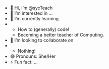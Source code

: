 - 👋 Hi, I’m @sycTeach
- 👀 I’m interested in ...
- 🌱 I’m currently learning
-   - How to (generally) code!
    - Becoming a better teacher of Computing.
- 💞️ I’m looking to collaborate on
-   - Nothing!
- 😄 Pronouns: She/Her
- ⚡ Fun fact: ...

<!---
sycTeach/sycTeach is a ✨ special ✨ repository because its `README.md` (this file) appears on your GitHub profile.
You can click the Preview link to take a look at your changes.
--->
